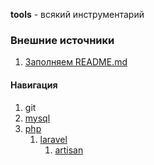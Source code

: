 **tools** - всякий инструментарий

### Внешние источники
1. [Заполняем README.md](https://github.com/adam-p/Markdown-here/wiki/Markdown-Cheatsheet#links)

#### Навигация
1. git
2. [mysql](../mysql/)
3. [php](../php/)
    1. [laravel](../php/laravel/)
        1. [artisan](../php/laravel/artisan/)